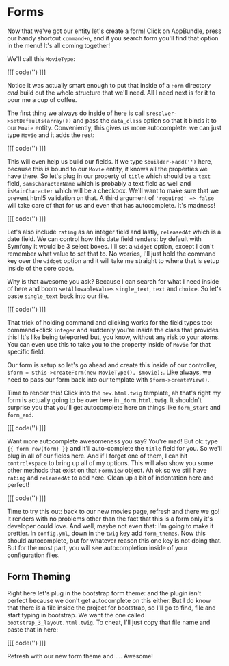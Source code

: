 # Forms

Now that we've got our entity let's create a form! Click on AppBundle, press our handy
shortcut `command+n`, and if you search form you'll find that option in the menu! It's all
coming together!

We'll call this `MovieType`:

[[[ code('') ]]]

Notice it was actually smart enough to put that inside of a `Form` directory *and* build
out the whole structure that we'll need. All I need next is for it to pour me a cup of coffee.

The first thing we always do inside of here is call `$resolver->setDefaults(array())` and pass
the `data_class` option so that it binds it to our `Movie` entity. Conveniently, this gives us
more autocomplete: we can just type `Movie` and it adds the rest:

[[[ code('') ]]]

This will even help us build our fields. If we type `$builder->add('')` here, because this is
bound to our `Movie` entity, it knows all the properties we have there. So let's plug in
our property of `title` which should be a `text` field, `samsCharacterName` which is probably
a text field as well and `isMainCharacter` which will be a checkbox. We'll want to make sure
that we prevent html5 validation on that. A third argument of `'required' => false` will take
care of that for us and even that has autocomplete. It's madness!

[[[ code('') ]]]

Let's also include `rating` as an integer field and lastly, `releasedAt` which is a date field. We can
control how this date field renders: by default with Symfony it would be 3 select boxes. I'll set
a `widget` option, except I don't remember what value to set that to. No worries, I'll just hold
the command key over the `widget` option and it will take me straight to where that is setup inside
of the core code. 

Why is that awesome you ask? Because I can search for what I need inside of here and boom `setAllowableValues`
`single_text`, `text` and `choice`. So let's paste `single_text` back into our file.

[[[ code('') ]]]

That trick of holding command and clicking works for the field types too: command+click `integer`
and suddenly you're inside the class that provides this! It's like being teleported but, you know,
without any risk to your atoms. You can even use this to take you to the property inside of `Movie`
for that specific field. 

Our form is setup so let's go ahead and create this inside of our controller, 
`$form = $this->createForm(new MovieType(), $movie);`. Like always, we need to pass our
form back into our template with `$form->createView()`. 

Time to render this! Click into the `new.html.twig` template, ah that's right my form is actually
going to be over here in `_form.html.twig`. It shouldn't surprise you that you'll get autocomplete
here on things like `form_start` and `form_end`.

[[[ code('') ]]]

Want more autocomplete awesomeness you say? You're mad! But ok: type `{{ form_row(form) }}` and
it'll auto-complete the `title` field for you. So we'll plug in all of our fields here. And if I
forget one of them, I can hit `control+space` to bring up all of my options. This will also show
you some other methods that exist on that `FormView` object. Ah ok so we still
have `rating` and `releasedAt` to add here. Clean up a bit of indentation here and perfect!

[[[ code('') ]]]

Time to try this out: back to our new movies page, refresh and there we go! It renders with no problems other than
the fact that this is a form only it's developer could love. And well, maybe not even that: I'm going to
make it prettier. In `config.yml`, down in the `twig` key add `form_themes`. Now this should autocomplete,
but for whatever reason this one key is not doing that. But for the most part, you will see
autocompletion inside of your configuration files.

## Form Theming

Right here let's plug in the bootstrap form theme: and the plugin isn't perfect because we don't get autocomplete
on this either. But I do know that there is a file inside the project for bootstrap, so I'll go to find, file and start typing in bootstrap. We want the one called `bootstrap_3_layout.html.twig`. To cheat, I'll just copy
that file name and paste that in here:

[[[ code('') ]]]

Refresh with our new form theme and .... Awesome!
